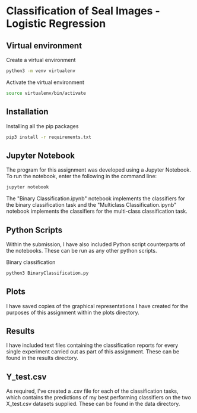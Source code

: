 # Classification of Seal Images - Logistic Regression


## Virtual environment


Create a virtual environment
```bash
python3 -m venv virtualenv
```

Activate the virtual environment

```bash
source virtualenv/bin/activate
```

## Installation

Installing all the pip packages

```bash
pip3 install -r requirements.txt
```

## Jupyter Notebook

The program for this assignment was developed using a Jupyter Notebook. To run the notebook, enter the following in the command line:

```bash
jupyter notebook
```

The "Binary Classification.ipynb" notebook implements the classifiers for the binary classification task and the "Multiclass Classification.ipynb" notebook implements the classifiers for the multi-class classification task. 


## Python Scripts

Within the submission, I have also included Python script counterparts of the notebooks. These can be run as any other python scripts. 

Binary classification
```bash
python3 BinaryClassification.py
```

## Plots
I have saved copies of the graphical representations I have created for the purposes of this assignment within the plots directory.

## Results
I have included text files containing the classification reports for every single experiment carried out as part of this assignment. These can be found in the results directory. 

## Y_test.csv
As required, I've created a .csv file for each of the classification tasks, which contains the predictions of my best performing classifiers on the two X_test.csv datasets supplied. These can be found in the data directory.  

